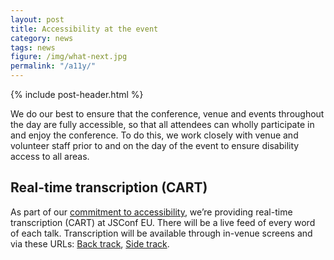 ```yaml
---
layout: post
title: Accessibility at the event
category: news
tags: news
figure: /img/what-next.jpg
permalink: "/a11y/"
---
```

{% include post-header.html %}

We do our best to ensure that the conference, venue and events throughout the day are fully accessible, so that all attendees can wholly participate in and enjoy the conference. To do this, we work closely with venue and volunteer staff prior to and on the day of the event to ensure disability access to all areas.

## Real-time transcription (CART)

As part of our [commitment to accessibility](/accessibility/), we’re providing real-time transcription (CART) at JSConf EU. There will be a live feed of every word of each talk. Transcription will be available through in-venue screens and via these URLs: [Back track](https://www.streamtext.net/player?event=JSConfEU1), [Side track](https://www.streamtext.net/player?event=JSConfEU2).
